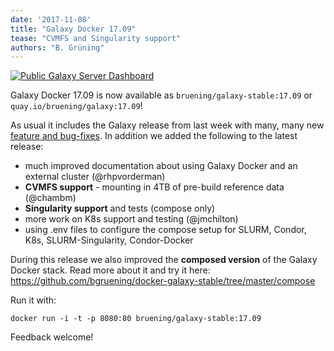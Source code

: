 ```yaml
---
date: '2017-11-08'
title: "Galaxy Docker 17.09"
tease: "CVMFS and Singularity support"
authors: "B. Grüning"
---
```


[<img class="img-responsive center-block" src="https://raw.githubusercontent.com/bgruening/docker-galaxy-stable/dev/galaxy/GalaxyDocker.png" alt="Public Galaxy Server Dashboard" />](https://github.com/bgruening/docker-galaxy-stable)

Galaxy Docker 17.09 is now available as `bruening/galaxy-stable:17.09` or `quay.io/bruening/galaxy:17.09`!

As usual it includes the Galaxy release from last week with many, many new [feature and bug-fixes][1].
In addition we added the following to the latest release:

   - much improved documentation about using Galaxy Docker and an external cluster (@rhpvorderman)
   - **CVMFS support** - mounting in 4TB of pre-build reference data (@chambm)
   - **Singularity support** and tests (compose only)
   - more work on K8s support and testing (@jmchilton)
   - using .env files to configure the compose setup for SLURM, Condor, K8s, SLURM-Singularity, Condor-Docker

During this release we also improved the **composed version** of the Galaxy Docker stack. Read more about it and try it here: https://github.com/bgruening/docker-galaxy-stable/tree/master/compose

Run it with:

    docker run -i -t -p 8080:80 bruening/galaxy-stable:17.09

Feedback welcome!

  [1]: https://docs.galaxyproject.org/en/master/releases/17.09_announce.html

